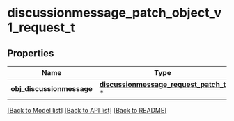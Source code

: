 # discussionmessage_patch_object_v1_request_t

## Properties
Name | Type | Description | Notes
------------ | ------------- | ------------- | -------------
**obj_discussionmessage** | [**discussionmessage_request_patch_t**](discussionmessage_request_patch.md) \* |  | 

[[Back to Model list]](../README.md#documentation-for-models) [[Back to API list]](../README.md#documentation-for-api-endpoints) [[Back to README]](../README.md)



